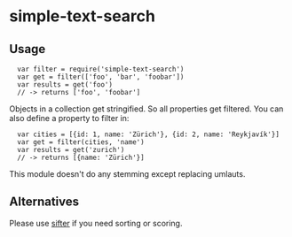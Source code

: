 # simple-text-search

## Usage

```
  var filter = require('simple-text-search')
  var get = filter(['foo', 'bar', 'foobar'])
  var results = get('foo')
  // -> returns ['foo', 'foobar']
```

 Objects in a collection get stringified. So all properties get filtered.
 You can also define a property to filter in:
 ```
   var cities = [{id: 1, name: 'Zürich'}, {id: 2, name: 'Reykjavík'}]
   var get = filter(cities, 'name')
   var results = get('zurich')
   // -> returns [{name: 'Zürich'}]
 ```

This module doesn't do any stemming except replacing umlauts.


## Alternatives

Please use [sifter](https://github.com/brianreavis/sifter.js) if you need sorting or scoring.
